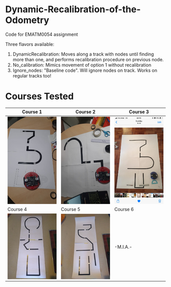 # Dynamic-Recalibration-of-the-Odometry
Code for EMATM0054 assignment


Three flavors available:

 1.  DynamicRecalibration: Moves along a track with nodes until finding more than one, and performs recalibration procedure on previous node.
 2.  No_calibration: Mimics movement of option 1 without recalibration
 3.  Ignore_nodes: "Baseline code". Will ignore nodes on track. Works on regular tracks too!


# Courses Tested

| Course 1  | Course 2            | Course 3  |
| ------------- |-------------| -----|
| <img src="Course5.jpg" alt="drawing" width="250"/>      | <img src="Course2.1.jpg" alt="drawing"  width="250"/> | <img src="Course1.jpg" alt="drawing" width="250"/> |
| Course 4  | Course 5            | Course 6   |
| <img src="Course2.2.jpg" alt="drawing" width="250"/>      | <img src="Course7.jpg" alt="drawing" width="250"/> | -M.I.A.- |

